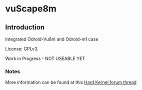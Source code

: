 # vuScape8m


## Introduction

Integrated Odroid-Vu8m and Odroid-m1 case

License: GPLv3.

Work in Progress - NOT USEABLE YET

### Notes

  More information can be found at this [Hard Kernel forum thread](https://forum.odroid.com/viewtopic.php?f=206&t=44333)

